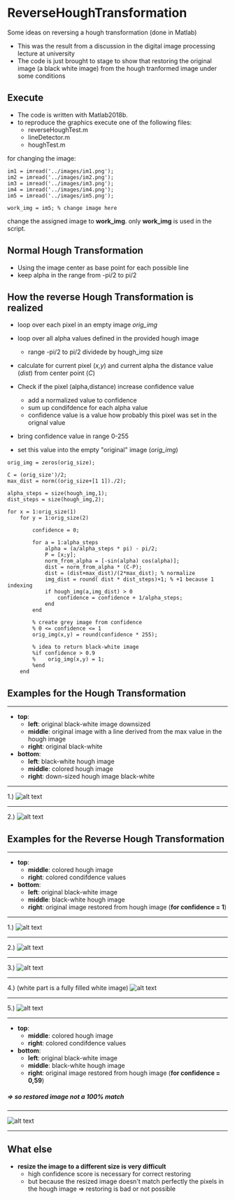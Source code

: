 # ReverseHoughTransformation
Some ideas on reversing a hough transformation (done in Matlab)

- This was the result from a discussion in the digital image processing lecture at university
- The code is just brought to stage to show that restoring the original image (a black white image) from the hough tranformed image under some conditions 

## Execute

- The code is written with Matlab2018b.
- to reproduce the graphics execute one of the following files:
  - reverseHoughTest.m
  - lineDetector.m
  - houghTest.m

for changing the image: 

```
im1 = imread('../images/im1.png');
im2 = imread('../images/im2.png');
im3 = imread('../images/im3.png');
im4 = imread('../images/im4.png');
im5 = imread('../images/im5.png');

work_img = im5; % change image here 
```

change the assigned image to **work_img**.
only **work_img** is used in the script.

## Normal Hough Transformation

- Using the image center as base point for each possible line
- keep alpha in the range from -pi/2 to pi/2

## How the reverse Hough Transformation is realized

- loop over each pixel in an empty image *orig_img*
- loop over all alpha values defined in the provided hough image
  - range -pi/2 to pi/2 dividede by hough_img size
- calculate for current pixel (*x,y*) and current alpha the distance value (*dist*) from center point (*C*)

- Check if the pixel (alpha,distance) increase confidence value
  - add a normalized value to confidence
  - sum up condifdence for each alpha value
  - confidence value is a value how probably this pixel was set in the orignal value
- bring confidence value in range 0-255
- set this value into the empty "original" image (*orig_img*)

```
orig_img = zeros(orig_size);
    
C = (orig_size')/2;
max_dist = norm((orig_size+[1 1])./2);

alpha_steps = size(hough_img,1);
dist_steps = size(hough_img,2);

for x = 1:orig_size(1)
    for y = 1:orig_size(2)
        
        confidence = 0;
        
        for a = 1:alpha_steps
            alpha = (a/alpha_steps * pi) - pi/2;
            P = [x;y];
            norm_from_alpha = [-sin(alpha) cos(alpha)];                 
            dist = norm_from_alpha * (C-P);
            dist = (dist+max_dist)/(2*max_dist); % normalize
            img_dist = round( dist * dist_steps)+1; % +1 because 1 indexing
            if hough_img(a,img_dist) > 0
                confidence = confidence + 1/alpha_steps; 
            end
        end
        
        % create grey image from confidence
        % 0 <= confidence <= 1
        orig_img(x,y) = round(confidence * 255);

        % idea to return black-white image
        %if confidence > 0.9
        %    orig_img(x,y) = 1;
        %end
    end
```



## Examples for the Hough Transformation

---

- **top**: 
    - **left**: original black-white image downsized
    - **middle**: original image with a line derived from the max value in the hough image
    - **right**: original black-white
- **bottom**:
    - **left**: black-white hough image
    - **middle**: colored hough image
    - **right**: down-sized hough image black-white

---

1.)
![alt text](results/hough_transformation_1.png)

---

2.)
![alt text](results/hough_transformation_2.png)



## Examples for the Reverse Hough Transformation

---

- **top**: 
    - **middle**: colored hough image
    - **right**: colored condifdence values
- **bottom**:
    - **left**: original black-white image
    - **middle**: black-white hough image
    - **right**: original image restored from hough image (**for confidence = 1**)

---

1.)
![alt text](results/reverse_hough_transformation_1.png)

---

2.)
![alt text](results/reverse_hough_transformation_2.png)

---

3.)
![alt text](results/reverse_hough_transformation_3.png)

---

4.) (white part is a fully filled white image)
![alt text](results/reverse_hough_transformation_4.png)

---

5.)
![alt text](results/reverse_hough_transformation_5.png)



---

- **top**: 
    - **middle**: colored hough image
    - **right**: colored condifdence values
- **bottom**:
    - **left**: original black-white image
    - **middle**: black-white hough image
    - **right**: original image restored from hough image (**for confidence = 0,59**)

##### => so restored image not a 100% match


---

![alt text](results/reverse_hough_transformation_6.png)


---

## What else

- **resize the image to a different size is very difficult**
  - high confidence score is necessary for correct restoring
  - but because the resized image doesn't match perfectly the pixels in the hough image
  => restoring is bad or not possible